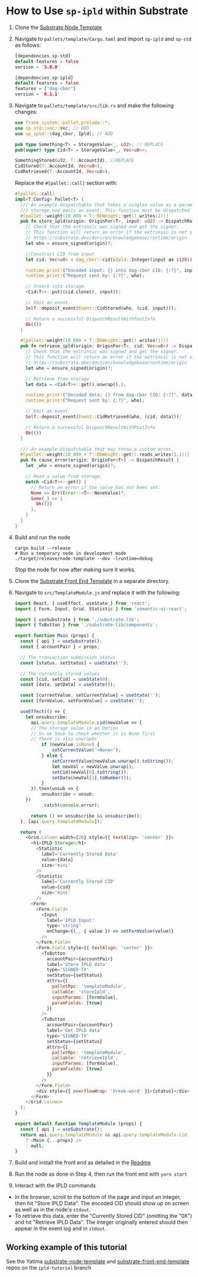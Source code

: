 # How to Use `sp-ipld` within Substrate

1. Clone the [Substrate Node Template](https://github.com/substrate-developer-hub/substrate-node-template)
2. Navigate to `pallets/template/Cargo.toml` and import `sp-ipld` and `sp-std` as follows:
   ```rust
   [dependencies.sp-std]
   default-features = false
   version = '3.0.0'
   
   [dependencies.sp-ipld]
   default-features = false
   features = ["dag-cbor"]
   version = '0.1.1'
   ```
3. Navigate to `pallets/template/src/lib.rs` and make the following changes: 
   ```rust
   use frame_system::pallet_prelude::*;
   use sp_std::vec::Vec; // ADD
   use sp_ipld::{dag_cbor, Ipld}; // ADD
   ```
   ```rust
   pub type Something<T> = StorageValue<_, u32>; // REPLACE
   pub(super) type Cid<T> = StorageValue<_, Vec<u8>>; 
   ```
   ```rust
   SomethingStored(u32, T::AccountId), //REPLACE
   CidStored(T::AccountId, Vec<u8>),
   CidRetrieved(T::AccountId, Vec<u8>),
   ```
   Replace the `#[pallet::call]` section with:
   ```rust
   #[pallet::call]
   impl<T:Config> Pallet<T> {
     /// An example dispatchable that takes a singles value as a parameter, writes the value to
     /// storage and emits an event. This function must be dispatched by a signed extrinsic.
     #[pallet::weight(10_000 + T::DbWeight::get().writes(1))]
     pub fn store_ipld(origin: OriginFor<T>, input: u32) -> DispatchResult {
       // Check that the extrinsic was signed and get the signer.
       // This function will return an error if the extrinsic is not signed.
       // https://substrate.dev/docs/en/knowledgebase/runtime/origin
       let who = ensure_signed(origin)?;

       //Construct CID from input
       let cid: Vec<u8> = dag_cbor::cid(&Ipld::Integer(input as i128)).to_bytes();

       runtime_print!("Encoded input: {} into dag-cbor CID: {:?}", input, cid);
       runtime_print!("Request sent by: {:?}", who);

       // Insert into storage.
       <Cid<T>>::put((cid.clone(), input));

       // Emit an event.
       Self::deposit_event(Event::CidStored(who, (cid, input)));

       // Return a successful DispatchResultWithPostInfo
       Ok(())
     }

     #[pallet::weight(10_000 + T::DbWeight::get().writes(1))]
     pub fn retrieve_ipld(origin: OriginFor<T>, cid: Vec<u8>) -> DispatchResult {
       // Check that the extrinsic was signed and get the signer.
       // This function will return an error if the extrinsic is not signed.
       // https://substrate.dev/docs/en/knowledgebase/runtime/origin
       let who = ensure_signed(origin)?;

       // Retrieve from storage
       let data = <Cid<T>>::get().unwrap().1;

       runtime_print!("Decoded data: {} from dag-cbor CID: {:?}", data, cid);
       runtime_print!("Request sent by: {:?}", who);

       // Emit an event.
       Self::deposit_event(Event::CidRetrieved(who, (cid, data)));

       // Return a successful DispatchResultWithPostInfo
       Ok(())
     }

     /// An example dispatchable that may throw a custom error.
     #[pallet::weight(10_000 + T::DbWeight::get().reads_writes(1,1))]
     pub fn cause_error(origin: OriginFor<T>) -> DispatchResult {
       let _who = ensure_signed(origin)?;

       // Read a value from storage.
       match <Cid<T>>::get() {
         // Return an error if the value has not been set.
         None => Err(Error::<T>::NoneValue)?,
         Some(_) => {
           Ok(())
         },
       }
     }
   }
   ```

4. Build and run the node
   ```
   cargo build --release
   # Run a temporary node in development mode
   ./target/release/node-template --dev -lruntime=debug 
   ```
   Stop the node for now after making sure it works.

5. Clone the [Substrate Front End Template](https://github.com/substrate-developer-hub/substrate-front-end-template.git) in a separate directory.

6. Navigate to `src/TemplateModule.js` and replace it with the following:
   ```javascript
   import React, { useEffect, useState } from 'react';
   import { Form, Input, Grid, Statistic } from 'semantic-ui-react';
   
   import { useSubstrate } from './substrate-lib';
   import { TxButton } from './substrate-lib/components';
   
   export function Main (props) {
     const { api } = useSubstrate();
     const { accountPair } = props;
   
     // The transaction submission status
     const [status, setStatus] = useState('');
   
     // The currently stored values
     const [cid, setCid] = useState(0);
     const [data, setData] = useState(0);
   
     const [currentValue, setCurrentValue] = useState('');
     const [formValue, setFormValue] = useState('');
   
     useEffect(() => {
       let unsubscribe;
         api.query.templateModule.cid(newValue => {
         // The storage value is an Option
         // So we have to check whether it is None first
         // There is also unwrapOr
             if (newValue.isNone) {
                 setCurrentValue('<None>');
             } else {
                 setCurrentValue(newValue.unwrap().toString());
                 let newVal = newValue.unwrap();
                 setCid(newVal[0].toString());
                 setData(newVal[1].toNumber());
             }
         }).then(unsub => {
             unsubscribe = unsub;
       })
             .catch(console.error);
   
         return () => unsubscribe && unsubscribe();
     }, [api.query.templateModule]);
   
     return (
       <Grid.Column width={20} style={{ textAlign: 'center' }}>
         <h1>IPLD Storage</h1>
           <Statistic
             label='Currently Stored Data'
             value={data}
             size='mini'
           />
           <Statistic
             label='Currently Stored CID'
             value={cid}
             size='mini'
           />
         <Form>
           <Form.Field>
             <Input
               label='IPLD Input'
               type='string'
               onChange={(_, { value }) => setFormValue(value)}
             />
           </Form.Field>
           <Form.Field style={{ textAlign: 'center' }}>
             <TxButton
               accountPair={accountPair}
               label='Store IPLD data'
               type='SIGNED-TX'
               setStatus={setStatus}
               attrs={{
                 palletRpc: 'templateModule',
                 callable: 'storeIpld',
                 inputParams: [formValue],
                 paramFields: [true]
               }}
             />
             <TxButton
               accountPair={accountPair}
               label='Get IPLD data'
               type='SIGNED-TX'
               setStatus={setStatus}
               attrs={{
                 palletRpc: 'templateModule',
                 callable: 'retrieveIpld',
                 inputParams: [formValue],
                 paramFields: [true]
               }}
             />
           </Form.Field>
           <div style={{ overflowWrap: 'break-word' }}>{status}</div>
         </Form>
       </Grid.Column>
     );
   }
   
   export default function TemplateModule (props) {
     const { api } = useSubstrate();
     return api.query.templateModule && api.query.templateModule.cid
       ? <Main {...props} />
       : null;
   }
   ```

7. Build and install the front end as detailed in the [Readme](https://github.com/substrate-developer-hub/substrate-front-end-template/blob/master/README.md)
8. Run the node as done in Step 4, then run the front end with `yarn start`
9. Interact with the IPLD commands
  * In the browser, scroll to the bottom of the page and input an integer, then hit "Store IPLD Data". The encoded CID should show up on screen as well as in the node's `stdout`.
  * To retrieve this data, enter the "Currently Stored CID" (omitting the "0X") and hit "Retrieve IPLD Data". The integer originally entered should then appear in the event log and in `stdout`.
   
## Working example of this tutorial
See the Yatima [substrate-node-template](https://github.com/yatima-inc/substrate-node-template) and
[substrate-front-end-template](https://github.com/yatima-inc/substrate-front-end-template) repos on the `ipld-tutorial` branch
